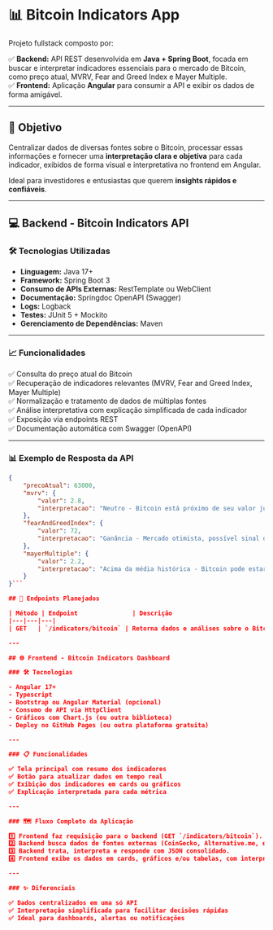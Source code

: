 # 📊 Bitcoin Indicators App

Projeto fullstack composto por:

✅ **Backend:** API REST desenvolvida em **Java + Spring Boot**, focada em buscar e interpretar indicadores essenciais para o mercado de Bitcoin, como preço atual, MVRV, Fear and Greed Index e Mayer Multiple.  
✅ **Frontend:** Aplicação **Angular** para consumir a API e exibir os dados de forma amigável.

---

## 📌 Objetivo

Centralizar dados de diversas fontes sobre o Bitcoin, processar essas informações e fornecer uma **interpretação clara e objetiva** para cada indicador, exibidos de forma visual e interpretativa no frontend em Angular.

Ideal para investidores e entusiastas que querem **insights rápidos e confiáveis**.

---

## 💻 Backend - Bitcoin Indicators API

### 🛠️ Tecnologias Utilizadas

- **Linguagem:** Java 17+
- **Framework:** Spring Boot 3
- **Consumo de APIs Externas:** RestTemplate ou WebClient
- **Documentação:** Springdoc OpenAPI (Swagger)
- **Logs:** Logback
- **Testes:** JUnit 5 + Mockito
- **Gerenciamento de Dependências:** Maven

---

### 📈 Funcionalidades

✅ Consulta do preço atual do Bitcoin  
✅ Recuperação de indicadores relevantes (MVRV, Fear and Greed Index, Mayer Multiple)  
✅ Normalização e tratamento de dados de múltiplas fontes  
✅ Análise interpretativa com explicação simplificada de cada indicador  
✅ Exposição via endpoints REST  
✅ Documentação automática com Swagger (OpenAPI)

---

### 📊 Exemplo de Resposta da API

```json
{
    "precoAtual": 63000,
    "mvrv": {
        "valor": 2.8,
        "interpretacao": "Neutro - Bitcoin está próximo de seu valor justo"
    },
    "fearAndGreedIndex": {
        "valor": 72,
        "interpretacao": "Ganância - Mercado otimista, possível sinal de alta especulativa"
    },
    "mayerMultiple": {
        "valor": 2.2,
        "interpretacao": "Acima da média histórica - Bitcoin pode estar sobrevalorizado"
    }
}```

## 🔗 Endpoints Planejados

| Método | Endpoint               | Descrição                                 |
|---|---|---|
| GET   | `/indicators/bitcoin` | Retorna dados e análises sobre o Bitcoin |

---

## 🌐 Frontend - Bitcoin Indicators Dashboard

### 🛠️ Tecnologias

- Angular 17+
- Typescript
- Bootstrap ou Angular Material (opcional)
- Consumo de API via HttpClient
- Gráficos com Chart.js (ou outra biblioteca)
- Deploy no GitHub Pages (ou outra plataforma gratuita)

---

### 📋 Funcionalidades

✅ Tela principal com resumo dos indicadores  
✅ Botão para atualizar dados em tempo real  
✅ Exibição dos indicadores em cards ou gráficos  
✅ Explicação interpretada para cada métrica

---

### 🗺️ Fluxo Completo da Aplicação

1️⃣ Frontend faz requisição para o backend (GET `/indicators/bitcoin`).  
2️⃣ Backend busca dados de fontes externas (CoinGecko, Alternative.me, etc).  
3️⃣ Backend trata, interpreta e responde com JSON consolidado.  
4️⃣ Frontend exibe os dados em cards, gráficos e/ou tabelas, com interpretações amigáveis.

---

### ✨ Diferenciais

✅ Dados centralizados em uma só API  
✅ Interpretação simplificada para facilitar decisões rápidas  
✅ Ideal para dashboards, alertas ou notificações
